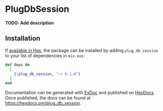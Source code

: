 # PlugDbSession

**TODO: Add description**

## Installation

If [available in Hex](https://hex.pm/docs/publish), the package can be installed
by adding `plug_db_session` to your list of dependencies in `mix.exs`:

```elixir
def deps do
  [
    {:plug_db_session, "~> 0.1.0"}
  ]
end
```

Documentation can be generated with [ExDoc](https://github.com/elixir-lang/ex_doc)
and published on [HexDocs](https://hexdocs.pm). Once published, the docs can
be found at <https://hexdocs.pm/plug_db_session>.

